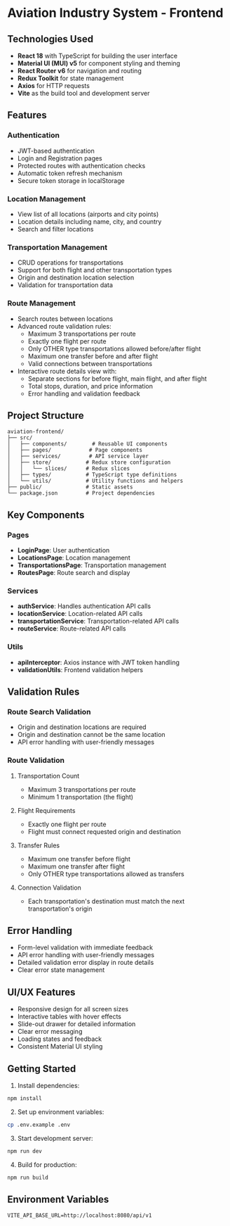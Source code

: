 # Aviation Industry System - Frontend

## Technologies Used

- **React 18** with TypeScript for building the user interface
- **Material UI (MUI) v5** for component styling and theming
- **React Router v6** for navigation and routing
- **Redux Toolkit** for state management
- **Axios** for HTTP requests
- **Vite** as the build tool and development server

## Features

### Authentication
- JWT-based authentication
- Login and Registration pages
- Protected routes with authentication checks
- Automatic token refresh mechanism
- Secure token storage in localStorage

### Location Management
- View list of all locations (airports and city points)
- Location details including name, city, and country
- Search and filter locations

### Transportation Management
- CRUD operations for transportations
- Support for both flight and other transportation types
- Origin and destination location selection
- Validation for transportation data

### Route Management
- Search routes between locations
- Advanced route validation rules:
  - Maximum 3 transportations per route
  - Exactly one flight per route
  - Only OTHER type transportations allowed before/after flight
  - Maximum one transfer before and after flight
  - Valid connections between transportations
- Interactive route details view with:
  - Separate sections for before flight, main flight, and after flight
  - Total stops, duration, and price information
  - Error handling and validation feedback

## Project Structure

```
aviation-frontend/
├── src/
│   ├── components/        # Reusable UI components
│   ├── pages/            # Page components
│   ├── services/         # API service layer
│   ├── store/           # Redux store configuration
│   │   └── slices/      # Redux slices
│   ├── types/           # TypeScript type definitions
│   └── utils/           # Utility functions and helpers
├── public/              # Static assets
└── package.json         # Project dependencies
```

## Key Components

### Pages
- **LoginPage**: User authentication
- **LocationsPage**: Location management
- **TransportationsPage**: Transportation management
- **RoutesPage**: Route search and display

### Services
- **authService**: Handles authentication API calls
- **locationService**: Location-related API calls
- **transportationService**: Transportation-related API calls
- **routeService**: Route-related API calls

### Utils
- **apiInterceptor**: Axios instance with JWT token handling
- **validationUtils**: Frontend validation helpers

## Validation Rules

### Route Search Validation
- Origin and destination locations are required
- Origin and destination cannot be the same location
- API error handling with user-friendly messages

### Route Validation
1. Transportation Count
   - Maximum 3 transportations per route
   - Minimum 1 transportation (the flight)

2. Flight Requirements
   - Exactly one flight per route
   - Flight must connect requested origin and destination

3. Transfer Rules
   - Maximum one transfer before flight
   - Maximum one transfer after flight
   - Only OTHER type transportations allowed as transfers

4. Connection Validation
   - Each transportation's destination must match the next transportation's origin

## Error Handling

- Form-level validation with immediate feedback
- API error handling with user-friendly messages
- Detailed validation error display in route details
- Clear error state management

## UI/UX Features

- Responsive design for all screen sizes
- Interactive tables with hover effects
- Slide-out drawer for detailed information
- Clear error messaging
- Loading states and feedback
- Consistent Material UI styling

## Getting Started

1. Install dependencies:
```bash
npm install
```

2. Set up environment variables:
```bash
cp .env.example .env
```

3. Start development server:
```bash
npm run dev
```

4. Build for production:
```bash
npm run build
```

## Environment Variables

```env
VITE_API_BASE_URL=http://localhost:8080/api/v1
```



